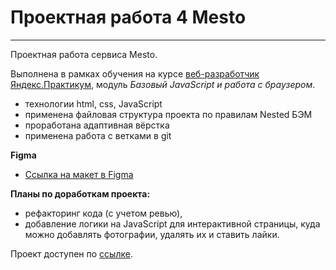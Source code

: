 # Проектная работа 4 Mesto
---
Проектная работа сервиса Mesto.

Выполнена в рамках обучения на курсе [веб-разработчик Яндекс.Практикум](https://practicum.yandex.ru/web/?utm_source=practicum&utm_medium=email&utm_campaign=sendr-597315), модуль *Базовый JavaScript и работа с браузером*.

* технологии html, css, JavaScript
* применена файловая структура проекта по правилам Nested БЭМ 
* проработана адаптивная вёрстка
* применена работа с ветками в git

**Figma**
* [Ссылка на макет в Figma](https://www.figma.com/file/2cn9N9jSkmxD84oJik7xL7/JavaScript.-Sprint-4?node-id=0%3A1)

**Планы по доработкам проекта:**
* рефакторинг кода (с учетом ревью),
* добавление логики на JavaScript для интерактивной страницы, куда можно добавлять фотографии, удалять их и ставить лайки.

Проект доступен по [ссылке](https://ivanovanatalya.github.io/mesto/index.html).


